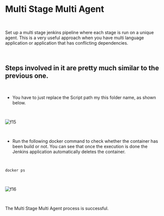 # Multi Stage Multi Agent

</br>

Set up a multi stage jenkins pipeline where each stage is run on a unique agent. This is a very useful approach when you have multi language application
or application that has conflicting dependencies.

</br>

## Steps involved in it are pretty much similar to the previous one.

</br>

 - You have to just replace the Script path my this folder name, as shown below.

</br >

![f15](https://github.com/SubodhBagde/Jenkins-Demo-Pipeline/assets/136182792/9dd926ad-d06d-4ea3-851a-8456676bcacd)

</br >
 
 - Run the following docker command to check whether the container has been build or not. You can see that once the execution is 
   done the Jenkins application automatically deletes the container.

</br >

```
docker ps
```

</br >

![f16](https://github.com/SubodhBagde/Jenkins-Demo-Pipeline/assets/136182792/bc419cf9-9e28-4b41-b9b4-b5afdb1ed15f)

</br >

The Multi Stage Multi Agent process is successful.
